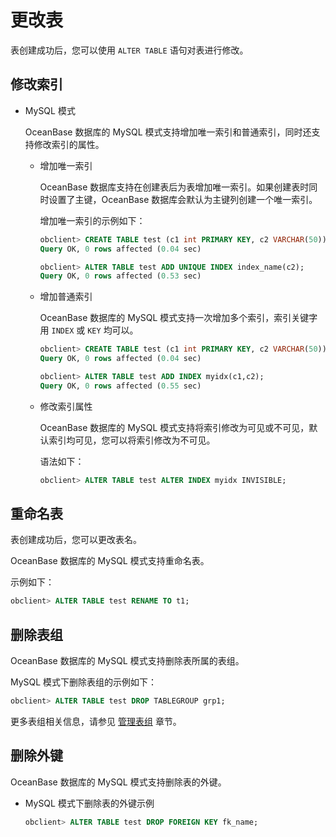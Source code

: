 更改表 
========================

表创建成功后，您可以使用 `ALTER TABLE` 语句对表进行修改。

修改索引 
-------------------------

* MySQL 模式

  OceanBase 数据库的 MySQL 模式支持增加唯一索引和普通索引，同时还支持修改索引的属性。
  * 增加唯一索引

    OceanBase 数据库支持在创建表后为表增加唯一索引。如果创建表时同时设置了主键，OceanBase 数据库会默认为主键列创建一个唯一索引。

    增加唯一索引的示例如下：

    ```sql
    obclient> CREATE TABLE test (c1 int PRIMARY KEY, c2 VARCHAR(50));
    Query OK, 0 rows affected (0.04 sec)
    
    obclient> ALTER TABLE test ADD UNIQUE INDEX index_name(c2);
    Query OK, 0 rows affected (0.53 sec)
    ```

    
  
  * 增加普通索引

    OceanBase 数据库的 MySQL 模式支持一次增加多个索引，索引关键字用 `INDEX` 或 `KEY` 均可以。

    ```sql
    obclient> CREATE TABLE test (c1 int PRIMARY KEY, c2 VARCHAR(50));
    Query OK, 0 rows affected (0.04 sec)
    
    obclient> ALTER TABLE test ADD INDEX myidx(c1,c2);
    Query OK, 0 rows affected (0.55 sec)
    ```

    
  
  * 修改索引属性

    OceanBase 数据库的 MySQL 模式支持将索引修改为可见或不可见，默认索引均可见，您可以将索引修改为不可见。

    语法如下：

    ```sql
    obclient> ALTER TABLE test ALTER INDEX myidx INVISIBLE;
    ```

    
  

  




重命名表 
-------------------------

表创建成功后，您可以更改表名。

OceanBase 数据库的 MySQL 模式支持重命名表。

示例如下：

```sql
obclient> ALTER TABLE test RENAME TO t1;
```



删除表组 
-------------------------

OceanBase 数据库的 MySQL 模式支持删除表所属的表组。

MySQL 模式下删除表组的示例如下：

```sql
obclient> ALTER TABLE test DROP TABLEGROUP grp1;
```



更多表组相关信息，请参见 [管理表组](/docs-cn/6.administrator-guide/4.database-object-management-1/2.manage-a-table-group/1.about-table-groups/) 章节。

删除外键 
-------------------------

OceanBase 数据库的 MySQL 模式支持删除表的外键。

* MySQL 模式下删除表的外键示例

  ```sql
  obclient> ALTER TABLE test DROP FOREIGN KEY fk_name;
  ```

  



